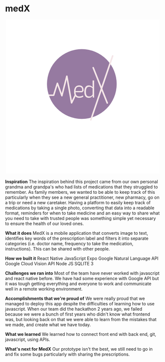 # medX 
<p align="center">
  <img src="https://github.com/arya-khanna/medX/blob/master/medx.png?raw=true">
</p>

**Inspiration**
The inspiration behind this project came from our own personal grandma and grandpa's who had lists of medications that they struggled to remember. As family members, we wanted to be able to keep track of this particularly when they see a new general practitioner, new pharmacy, go on a trip or need a new caretaker. Having a platform to easily keep track of medications by taking a single photo, converting that data into a readable format, reminders for when to take medicine and an easy way to share what you need to take with trusted people was something simple yet necessary to ensure the health of our loved ones.

**What it does**
MedX is a mobile application that converts image to text, identifies key words of the prescription label and filters it into separate categories (i.e. doctor name, frequency to take the medication, instructions). This can be shared with other people.

**How we built it**
React Native JavaScript Expo Google Natural Language API Google Cloud Vision API Node JS SQLITE 3

**Challenges we ran into**
Most of the team have never worked with javascript and react native before. We have had some experience with Google API but it was tough getting everything and everyone to work and communicate well in a remote working environment.

**Accomplishments that we're proud of**
We were really proud that we managed to deploy this app despite the difficulties of learning how to use javascript. When our team did the hackathon 2 years ago, we failed because we were a bunch of first years who didn't know what frontend was, but looking back on that we were able to learn from the mistakes that we made, and create what we have today.

**What we learned**
We learned how to connect front end with back end, git, javascript, using APIs.

**What's next for MedX**
Our prototype isn't the best, we still need to go in and fix some bugs particularly with sharing the prescriptions.


